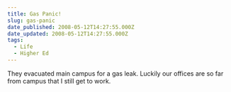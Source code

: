 ```yaml
---
title: Gas Panic!
slug: gas-panic
date_published: 2008-05-12T14:27:55.000Z
date_updated: 2008-05-12T14:27:55.000Z
tags:
  - Life
  - Higher Ed
---
```


They evacuated main campus for a gas leak. Luckily our offices are so far from campus that I still get to work.
